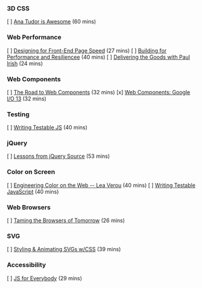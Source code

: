 ### 3D CSS
[ ] [Ana Tudor is Awesome](http://vimeo.com/98137613) (60 mins)

### Web Performance
[ ] [Designing for Front-End Page Speed](https://www.youtube.com/watch?v=RtpVZ5OzJlc&feature=youtu.be) (27 mins)
[ ] [Building for Performance and Resiliencee](http://vimeo.com/channels/smashingconf/102347448) (40 mins)
[ ] [Delivering the Goods with Paul Irish](https://www.youtube.com/watch?v=R8W_6xWphtw) (24 mins)

### Web Components
[ ] [The Road to Web Components](https://www.youtube.com/watch?v=6peu4KporaA) (32 mins)
[x] [Web Components: Google I/O 13](https://www.youtube.com/watch?v=fqULJBBEVQE) (32 mins)

### Testing
[ ] [Writing Testable JS](https://www.youtube.com/watch?v=OzjogCFO4Zo) (40 mins)

### jQuery
[ ] [Lessons from jQuery Source](http://www.paulirish.com/2010/10-things-i-learned-from-the-jquery-source/) (53 mins)

### Color on Screen
[ ] [Engineering Color on the Web -- Lea Verou](http://vimeo.com/channels/smashingconf/96426732) (40 mins)
[ ] [Writing Testable JavaScript](https://www.youtube.com/watch?v=OzjogCFO4Zo) (40 mins)

### Web Browsers
[ ] [Taming the Browsers of Tomorrow](https://www.youtube.com/watch?v=toKRa0MsI4Q&list=UUyBAm31tEpZ17hka6ZvVqcg) (26 mins)

### SVG
[ ] [Styling & Animating SVGs w/CSS](https://www.youtube.com/watch?v=hI9roqOKKO8) (39 mins)

### Accessibility
[ ] [JS for Everybody](https://www.youtube.com/watch?v=04DOp1F9Od4) (29 mins)
